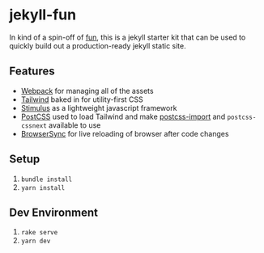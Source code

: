 # jekyll-fun

In kind of a spin-off of [fun](https://github.com/joeybeninghove/fun), this is a
jekyll starter kit that can be used to quickly build out a production-ready
jekyll static site.

## Features

* [Webpack](https://webpack.js.org/) for managing all of the assets
* [Tailwind](https://tailwindcss.com/) baked in for utility-first CSS
* [Stimulus](https://stimulusjs.org/) as a lightweight javascript framework
* [PostCSS](https://github.com/postcss/postcss) used to load Tailwind and make
    [postcss-import](https://github.com/postcss/postcss-import) and `postcss-cssnext` available to use
* [BrowserSync](https://www.browsersync.io/) for live reloading of browser after
    code changes

## Setup

1. `bundle install`
2. `yarn install`

## Dev Environment

1. `rake serve`
2. `yarn dev`
